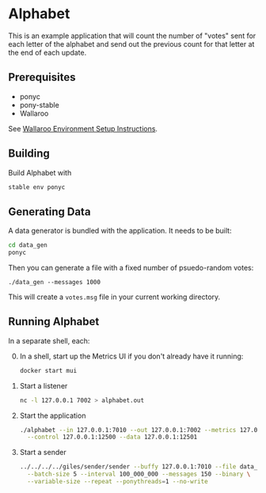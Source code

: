 # Alphabet

This is an example application that will count the number of "votes" sent for
each letter of the alphabet and send out the previous count for that letter at the end of each update.

## Prerequisites

- ponyc
- pony-stable
- Wallaroo

See [Wallaroo Environment Setup Instructions](https://github.com/sendence/wallaroo/book/getting-started/setup.md).

## Building

Build Alphabet with

```bash
stable env ponyc
```

## Generating Data

A data generator is bundled with the application. It needs to be built:

```bash
cd data_gen
ponyc
```

Then you can generate a file with a fixed number of psuedo-random votes:

```
./data_gen --messages 1000
```

This will create a `votes.msg` file in your current working directory.

## Running Alphabet

In a separate shell, each:

0. In a shell, start up the Metrics UI if you don't already have it running:
    ```bash
    docker start mui
    ```
1. Start a listener
    ```bash
    nc -l 127.0.0.1 7002 > alphabet.out
    ```
2. Start the application
    ```bash
    ./alphabet --in 127.0.0.1:7010 --out 127.0.0.1:7002 --metrics 127.0.0.1:5001 \
      --control 127.0.0.1:12500 --data 127.0.0.1:12501
    ```
3. Start a sender
    ```bash
    ../../../../giles/sender/sender --buffy 127.0.0.1:7010 --file data_gen/votes.msg \
      --batch-size 5 --interval 100_000_000 --messages 150 --binary \
      --variable-size --repeat --ponythreads=1 --no-write
    ```
